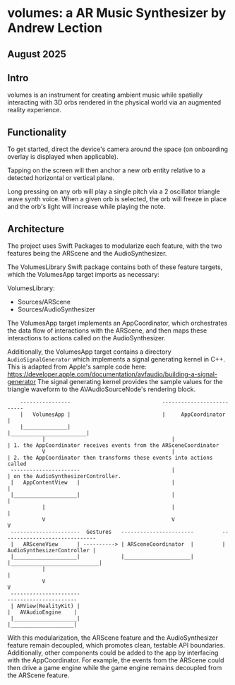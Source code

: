 # volumes: a AR Music Synthesizer by Andrew Lection
## August 2025

## Intro
volumes is an instrument for creating ambient music while spatially interacting with 3D orbs rendered in the physical world
via an augmented reality experience.

## Functionality

To get started, direct the device's camera around the space (on onboarding overlay is displayed when applicable).

Tapping on the screen will then anchor a new orb entity relative to a detected horizontal or vertical plane.

Long pressing on any orb will play a single pitch via a 2 oscillator triangle wave synth voice. 
When a given orb is selected, the orb will freeze in place and the orb's light will increase while playing the note.

## Architecture

The project uses Swift Packages to modularize each feature, with the two features being the ARScene and the AudioSynthesizer.

The VolumesLibrary Swift package contains both of these feature targets, which the VolumesApp target imports as necessary:

VolumesLibrary:
- Sources/ARScene
- Sources/AudioSynthesizer

The VolumesApp target implements an AppCoordinator, which orchestrates the data flow of interactions with the ARScene, and then
maps these interactions to actions called on the AudioSynthesizer.

Additionally, the VolumesApp target contains a directory `AudioSignalGenerator` which implements a signal generating kernel in C++. 
This is adapted from Apple's sample code here: https://developer.apple.com/documentation/avfaudio/building-a-signal-generator
The signal generating kernel provides the sample values for the triangle waveform to the AVAudioSourceNode's rendering block.

        ----------------                             -------------------------- 
        |   VolumesApp |                             |     AppCoordinator     |  
        |______________|                             |________________________|  
               |                                        |                   | 1. the AppCoordinator receives events from the ARSceneCoordinator
               V                                        |                   | 2. the AppCoordinator then transforms these events into actions called
     ----------------------                             |                   | on the AudioSynthesizerController.
     |   AppContentView   |                             |                   |
     |____________________|                             |                   |
               |                                        |                   |
               V                                        V                   V
     ----------------------  Gestures   -----------------------         ------------------------------            
     |   ARSceneView      | ----------> | ARSceneCoordinator  |         | AudioSynthesizerController |
     |____________________|             |_____________________|         |____________________________|
               |                                                                     |
               V                                                                     V
     ----------------------                                                ----------------------         
     | ARView(RealityKit) |                                                |   AVAudioEngine    |
     |____________________|                                                |____________________|


With this modularization, the ARScene feature and the AudioSynthesizer feature remain decoupled, which promotes clean, testable API boundaries.
Additionally, other components could be added to the app by interfacing with the AppCoordinator. 
For example, the events from the ARScene could then drive a game engine while the game engine remains decoupled from the ARScene feature.

